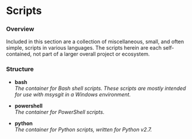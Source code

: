 # Scripts #

### Overview ###

Included in this section are a collection of miscellaneous, small, and often simple, scripts in various languages.  The scripts herein are each self-contained, not part of a larger overall project or ecosystem.  

### Structure ###

* **bash**
  <br />_The container for Bash shell scripts.  These scripts are mostly intended for use with msysgit in a Windows environment._
  
* **powershell**
  <br />_The container for PowerShell scripts._
  
* **python**
  <br />_The container for Python scripts, written for Python v2.7._